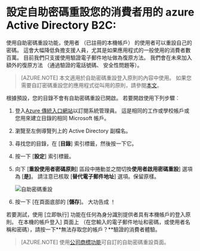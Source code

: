 <properties
    pageTitle="Azure Active Directory B2C︰ 自助密碼重設 |Microsoft Azure"
    description="示範如何設定自助密碼重設您的使用者能在 Azure Active Directory B2C 中的主題"
    services="active-directory-b2c"
    documentationCenter=""
    authors="swkrish"
    manager="mbaldwin"
    editor="curtand"/>

<tags
    ms.service="active-directory-b2c"
    ms.workload="identity"
    ms.tgt_pltfrm="na"
    ms.devlang="na"
    ms.topic="article"
    ms.date="07/24/2016"
    ms.author="swkrish"/>


# <a name="azure-active-directory-b2c-set-up-self-service-password-reset-for-your-consumers"></a>設定自助密碼重設您的消費者用的 azure Active Directory B2C:

使用自助密碼重設功能，使用者 （已註冊的本機帳戶） 的使用者可以重設自己的密碼。 這會大幅降低負擔支援人員，尤其是如果應用程式的一般使用的消費者數百萬。 目前我們只支援使用驗證電子郵件地址做為復原方法。 我們會在未來加入額外的復原方法 （通過驗證的電話號碼、 安全性問題等）。

> [AZURE.NOTE]
本文適用於自助密碼重設登入原則的內容中使用。 如果您需要自訂密碼重設您的應用程式從叫用的原則，請參閱[本文](./active-directory-b2c-reference-policies.md#create-a-password-reset-policy)。

根據預設，您的目錄不會有自助密碼重設已開啟。 若要開啟使用下列步驟︰

1. 登入[Azure 傳統入口網站](https://manage.windowsazure.com/)以訂閱系統管理員。 這是相同的工作或學校帳戶或您用來建立目錄的相同 Microsoft 帳戶。
2. 瀏覽至左側導覽列上的 Active Directory 副檔名。
3. 尋找您的目錄，在 [**目錄**] 索引標籤，然後按一下它。
4. 按一下 [**設定**] 索引標籤。
5. 向下 [**重設使用者密碼原則**] 區段中捲動並之間切換**使用者啟用密碼重設**] 選項為 [**是]**。 請注意已核取 [**替代電子郵件地址**] 選項。保留原樣。

    ![自助密碼重設](./media/active-directory-b2c-reference-sspr/sspr.png)

6. 按一下 [在頁面底部的 [**儲存**]。 大功告成 ！

若要測試，使用 [立即執行] 功能在任何為身分識別提供者具有本機帳戶的登入原則。 在本機的帳戶登入] 頁面上 （在您輸入的電子郵件地址和密碼，或使用者名稱和密碼），請按一下**無法存取您的帳戶？**驗證的消費者體驗。

> [AZURE.NOTE]
使用[公司商標功能](../active-directory/active-directory-add-company-branding.md)可自訂的自助密碼重設頁面。
